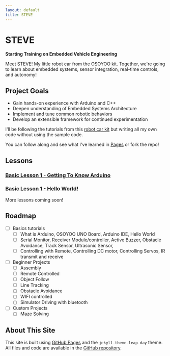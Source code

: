 ```yaml
---
layout: default
title: STEVE
---
```

# STEVE
**Starting Training on Embedded Vehicle Engineering**

Meet STEVE! My little robot car from the OSOYOO kit. Together, we're going to learn about embedded systems, sensor integration, real-time controls, and autonomy! 

## Project Goals
 - Gain hands-on experience with Arduino and C++
 - Deepen understanding of Embedded Systems Architecture
 - Implement and tune common robotic behaviors
 - Develop an extensible framework for continued experimentation
   
I'll be following the tutorials from this [robot car kit](https://osoyoo.com/2020/05/12/v2-1-robot-car-kit-for-arduino-tutorial-introduction/) but writing all my own code without using the sample code.

You can follow along and see what I've learned in [Pages](https://megcrunyan.github.io/steve/) or fork the repo! 

## Lessons
### [Basic Lesson 1 - Getting To Know Arduino](https://megcrunyan.github.io/steve/basic-lesson-1/)
### [Basic Lesson 1 - Hello World!](https://megcrunyan.github.io/steve/basic-lesson-2/)

More lessons coming soon!

## Roadmap
- [ ] Basics tutorials
  - [ ] What is Arduino, OSOYOO UNO Board, Arduino IDE, Hello World
  - [ ] Serial Monitor, Receiver Module/controller, Active Buzzer, Obstacle Avoidance, Track Sensor, Ultrasonic Sensor,
  - [ ] Controlling with Remote, Controlling DC motor, Controlling Servos, IR transmit and receive
- [ ] Beginner Projects
  - [ ] Assembly
  - [ ] Remote Controlled
  - [ ] Object Follow
  - [ ] Line Tracking
  - [ ] Obstacle Avoidance
  - [ ] WIFI controlled
  - [ ] Simulator Driving with bluetooth
- [ ] Custom Projects
  - [ ] Maze Solving

## About This Site

This site is built using [GitHub Pages](https://pages.github.com/) and the `jekyll-theme-leap-day` theme. All files and code are available in the [GitHub repository](https://github.com/megcrunyan/steve).